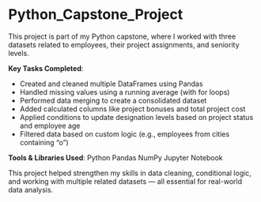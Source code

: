 # Python_Capstone_Project

This project is part of my Python capstone, where I worked with three datasets related to employees, their project assignments, and seniority levels.

**Key Tasks Completed**:

- Created and cleaned multiple DataFrames using Pandas
- Handled missing values using a running average (with for loops)
- Performed data merging to create a consolidated dataset
- Added calculated columns like project bonuses and total project cost
- Applied conditions to update designation levels based on project status and employee age
- Filtered data based on custom logic (e.g., employees from cities containing “o”)

**Tools & Libraries Used**:
Python
Pandas
NumPy
Jupyter Notebook

This project helped strengthen my skills in data cleaning, conditional logic, and working with multiple related datasets — all essential for real-world data analysis.
